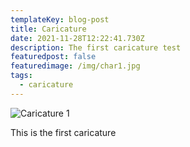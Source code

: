 ```yaml
---
templateKey: blog-post
title: Caricature
date: 2021-11-28T12:22:41.730Z
description: The first caricature test
featuredpost: false
featuredimage: /img/char1.jpg
tags:
  - caricature
---
```



![Caricature 1](/img/char1.jpg "Char 1")

This is the first caricature